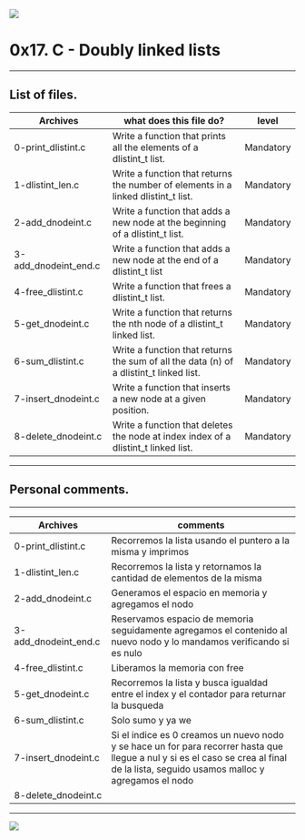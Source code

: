 ![](https://scontent.fbog4-1.fna.fbcdn.net/v/t39.30808-6/271153206_3074657909465585_6907762404450913633_n.jpg?_nc_cat=105&_nc_rgb565=1&ccb=1-5&_nc_sid=730e14&_nc_ohc=7IqN72eeoDwAX9bX3Qr&_nc_ht=scontent.fbog4-1.fna&oh=00_AT_Rjbyy3hyaq21IT0ZPHgwMs7BFAEd-ngb_QF3wpZnDnw&oe=61DD39C0)

# 0x17. C - Doubly linked lists

------------

## List of files.

|  Archives | what does this file do?  | level |
| ------------ | ------------ | ------------ |
|  0-print_dlistint.c  | Write a function that prints all the elements of a dlistint_t list. |  Mandatory |
| 1-dlistint_len.c | Write a function that returns the number of elements in a linked dlistint_t list. |  Mandatory |
| 2-add_dnodeint.c | Write a function that adds a new node at the beginning of a dlistint_t list. |  Mandatory |
| 3-add_dnodeint_end.c | Write a function that adds a new node at the end of a dlistint_t list |  Mandatory |
| 4-free_dlistint.c | Write a function that frees a dlistint_t list. |  Mandatory |
| 5-get_dnodeint.c | Write a function that returns the nth node of a dlistint_t linked list. |  Mandatory |
| 6-sum_dlistint.c | Write a function that returns the sum of all the data (n) of a dlistint_t linked list. |  Mandatory |
| 7-insert_dnodeint.c | Write a function that inserts a new node at a given position. |  Mandatory |
| 8-delete_dnodeint.c | Write a function that deletes the node at index index of a dlistint_t linked list. |  Mandatory |

------------

## Personal comments.

------------

|  Archives | comments   |
| ------------ | ------------ |
|  0-print_dlistint.c  | Recorremos la lista usando el puntero a la misma y imprimos |  Mandatory |
|  1-dlistint_len.c | Recorremos la lista y retornamos la cantidad de elementos de la misma |  Mandatory |
| 2-add_dnodeint.c | Generamos el espacio en memoria y agregamos el nodo |  Mandatory |
| 3-add_dnodeint_end.c | Reservamos espacio de memoria seguidamente agregamos el contenido al nuevo nodo y lo mandamos verificando si es nulo |  Mandatory |
| 4-free_dlistint.c | Liberamos la memoria con free |  Mandatory |
| 5-get_dnodeint.c | Recorremos la lista y busca igualdad entre el index y el contador para returnar la busqueda |  Mandatory |
| 6-sum_dlistint.c  | Solo sumo y ya we |  Mandatory |
| 7-insert_dnodeint.c | Si el indice es 0 creamos un nuevo nodo y se hace un for para recorrer hasta que llegue a nul y si es el caso se crea al final de la lista, seguido usamos malloc y agregamos el nodo |  Mandatory |
| 8-delete_dnodeint.c |  |  Mandatory |

------------

![](https://scontent.fbog4-2.fna.fbcdn.net/v/t39.30808-6/270559680_3074660106132032_2239355789427321092_n.jpg?_nc_cat=111&_nc_rgb565=1&ccb=1-5&_nc_sid=730e14&_nc_ohc=kJ-RuSOu-iIAX9z9h-Z&_nc_ht=scontent.fbog4-2.fna&oh=00_AT_3Q9zp7oV3NV6dvSZI8GxrmM07Lrar12nk4qhAJoWyyw&oe=61DB55A7)